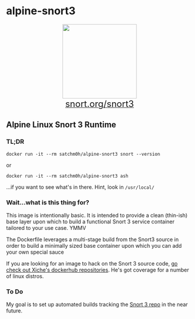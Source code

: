 # alpine-snort3

<p align="center">
  <img height="200" src="https://www.dropbox.com/s/0q7h9z5kjm9x194/Snort3.png?raw=1"/>
  <br/>
  <a href="https://snort.org/snort3">
    <span style='font-size: x-large;'>snort.org/snort3</span>
  </a>
</p>

## Alpine Linux Snort 3 Runtime

### TL;DR

`docker run -it --rm satchm0h/alpine-snort3 snort --version`

or

`docker run -it --rm satchm0h/alpine-snort3 ash`

...if you want to see what's in there. Hint, look in `/usr/local/`

### Wait...what is this thing for?

This image is intentionally basic. It is intended to provide a clean (thin-ish) base layer upon which to build a functional Snort 3 service container tailored to your use case. YMMV

The Dockerfile leverages a multi-stage build from the Snort3 source in order to build a minimally sized base container upon which you can add your own special sauce

If you are looking for an image to hack on the Snort 3 source code, [go check out Xiche's dockerhub repositories](https://hub.docker.com/u/xiche). He's got coverage for a number of linux distros.

### To Do

My goal is to set up automated builds tracking the [Snort 3 repo](https://github.com/snort3/snort3) in the near future.